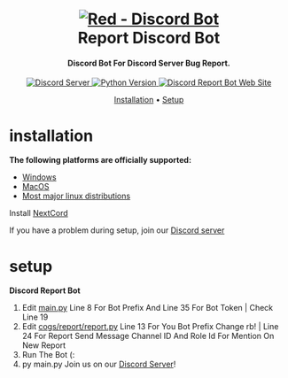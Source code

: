 <h1 align="center">
  <br>
  <a href="https://github.com/Cog-Creators/Red-DiscordBot/tree/V3/develop"><img src="https://i.imgur.com/0HZqiMB.png" alt="Red - Discord Bot"></a>
  <br>
  Report Discord Bot
  <br>
</h1>

<h4 align="center">Discord Bot For Discord Server Bug Report.</h4>

<p align="center">
  <a href="https://discord.gg/UpJJWG66BE">
    <img src="https://img.shields.io/badge/Discord ServerE-%237289DA.svg?style=for-the-badge&logo=discord&logoColor=whited" alt="Discord Server">
  </a>
  <a href="https://www.python.org/downloads/">
    <img alt="Python Version" src="https://img.shields.io/badge/python-3670A0?style=for-the-badge&logo=python&logoColor=ffdd54">
  <a href="https://tewp.ir">
    <img src="https://img.shields.io/badge/Web Site-4285F4?style=for-the-badge&logo=GoogleChrome&logoColor=white" alt="Discord Report Bot Web Site">
  </a>
<p align="center">
  <a href="#installation">Installation</a>
  •
  <a href="#setup">Setup</a>
</p>

# installation
**The following platforms are officially supported:** 

- [Windows](https://github.com/DevSingle/Discord-Report-Bot/)
- [MacOS](https://github.com/DevSingle/Discord-Report-Bot/)
- [Most major linux distributions](https://github.com/DevSingle/Discord-Report-Bot/)

Install [NextCord](https://github.com/nextcord/nextcord)

If you have a problem during setup, join our
[Discord server](https://discord.gg/UpJJWG66BE)
# setup

**Discord Report Bot** 
1. Edit [main.py](https://github.com/DevSingle/Discord-Report-Bot/blob/main/main.py) Line 8 For Bot Prefix And Line 35 For Bot Token | Check Line 19
2. Edit [cogs/report/report.py](https://github.com/DevSingle/Discord-Report-Bot/blob/main/cogs/report/report.py) Line 13 For You Bot Prefix Change rb! | Line 24 For Report Send Message Channel ID And Role Id For Mention On New Report
3. Run The Bot (:
4. py main.py
Join us on our [Discord Server](https://discord.gg/UpJJWG66BE)!
